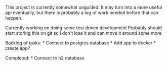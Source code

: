 This project is currently somewhat unguided. It may turn into a more useful api eventually, but there is probably a log of work needed before that can happen.

Currently working on doing some test driven development
Probably should start storing this on git so I don't lose it and can move it around some more

Backlog of tasks:
    * Connect to postgres database
    * Add app to docker
    * create app?


Completed:
    * Connect to h2 database
